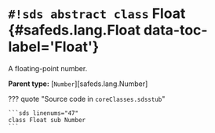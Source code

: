 # `#!sds abstract class` Float {#safeds.lang.Float data-toc-label='Float'}

A floating-point number.

**Parent type:** [`Number`][safeds.lang.Number]

??? quote "Source code in `coreClasses.sdsstub`"

    ```sds linenums="47"
    class Float sub Number
    ```
